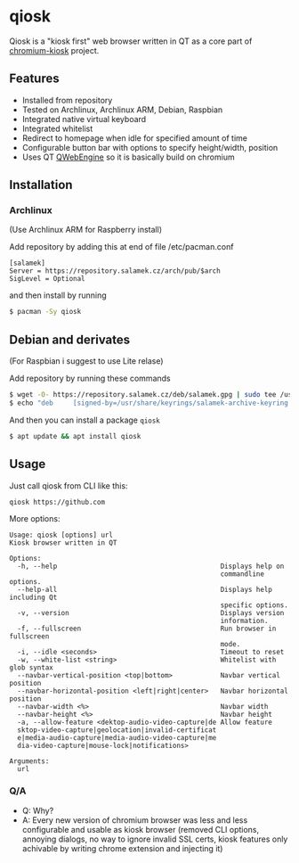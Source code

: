 # qiosk
Qiosk is a "kiosk first" web browser written in QT as a core part of [chromium-kiosk](https://github.com/Salamek/chromium-kiosk) project.

## Features

* Installed from repository
* Tested on Archlinux, Archlinux ARM, Debian, Raspbian
* Integrated native virtual keyboard
* Integrated whitelist
* Redirect to homepage when idle for specified amount of time
* Configurable button bar with options to specify height/width, position
* Uses QT [QWebEngine](https://wiki.qt.io/QtWebEngine) so it is basically build on chromium

## Installation

### Archlinux
(Use Archlinux ARM for Raspberry install)

Add repository by adding this at end of file /etc/pacman.conf

```
[salamek]
Server = https://repository.salamek.cz/arch/pub/$arch
SigLevel = Optional
```

and then install by running

```bash
$ pacman -Sy qiosk
```

## Debian and derivates
(For Raspbian i suggest to use Lite relase)

Add repository by running these commands

```bash
$ wget -O- https://repository.salamek.cz/deb/salamek.gpg | sudo tee /usr/share/keyrings/salamek-archive-keyring.gpg
$ echo "deb     [signed-by=/usr/share/keyrings/salamek-archive-keyring.gpg] https://repository.salamek.cz/deb/pub all main" | sudo tee /etc/apt/sources.list.d/salamek.cz.list
```

And then you can install a package `qiosk`

```bash
$ apt update && apt install qiosk
```

## Usage

Just call qiosk from CLI like this:

```
qiosk https://github.com
```

More options:

```
Usage: qiosk [options] url
Kiosk browser written in QT

Options:
  -h, --help                                         Displays help on
                                                     commandline options.
  --help-all                                         Displays help including Qt
                                                     specific options.
  -v, --version                                      Displays version
                                                     information.
  -f, --fullscreen                                   Run browser in fullscreen
                                                     mode.
  -i, --idle <seconds>                               Timeout to reset
  -w, --white-list <string>                          Whitelist with glob syntax
  --navbar-vertical-position <top|bottom>            Navbar vertical position
  --navbar-horizontal-position <left|right|center>   Navbar horizontal position
  --navbar-width <%>                                 Navbar width
  --navbar-height <%>                                Navbar height
  -a, --allow-feature <dektop-audio-video-capture|de Allow feature
  sktop-video-capture|geolocation|invalid-certificat
  e|media-audio-capture|media-audio-video-capture|me
  dia-video-capture|mouse-lock|notifications>

Arguments:
  url   
```

### Q/A

* Q: Why?
* A: Every new version of chromium browser was less and less configurable and usable as kiosk browser (removed CLI options, annoying dialogs, no way to ignore invalid SSL certs, kiosk features only achivable by writing chrome extension and injecting it)



